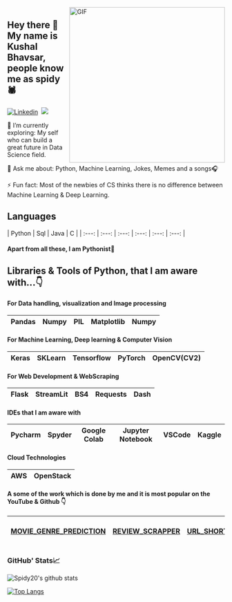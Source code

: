 <img align="right" alt="GIF" src="https://github.com/vinaynaman/vinaynaman/blob/main/demo.gif" width="360"/>


## Hey there 👋 My name is Kushal Bhavsar, people know me as spidy🕷️ 

[![Linkedin](https://img.shields.io/badge/LinkedIn-0077B5?style=for-the-badge&logo=linkedin&logoColor=white)](https://www.linkedin.com/in/vinaynamani/)&nbsp; 
![](https://Visitor-badge.glitch.me/badge?page_id=spidy20.profileviews-badge)
 

🌱 I’m currently exploring: My self who can build a great future in Data Science field.

💬 Ask me about: Python, Machine Learning, Jokes, Memes and a songs🎧

⚡ Fun fact: Most of the newbies of CS thinks there is no difference between Machine Learning & Deep Learning.


## Languages

| Python | Sql | Java | C | 
| :---: | :---: | :---: | :---: | :---: | :---: |

#### Apart from all these, I am Pythonist🐍

## Libraries & Tools of Python, that I am aware with...👇

#### For Data handling, visualization and Image processing
| Pandas | Numpy | PIL | Matplotlib | Numpy |
| :---: | :---: | :---: | :---: | :---: |

#### For Machine Learning, Deep learning & Computer Vision
| Keras | SKLearn | Tensorflow | PyTorch | OpenCV(CV2) |
| :---: | :---: | :---: | :---: | :---: |

#### For Web Development & WebScraping
| Flask | StreamLit | BS4 | Requests | Dash |
| :---: | :---: | :---: | :---: | :---: |

#### IDEs that I am aware with 
| Pycharm | Spyder | Google Colab | Jupyter Notebook | VSCode | Kaggle
| :---: | :---: | :---: | :---: | :---: | :---: |

#### Cloud Technologies
 | AWS | OpenStack
 | :---: | :---: 

#### A some of the work which is done by me and it is most popular on the YouTube & Github 👇
| [MOVIE_GENRE_PREDICTION](https://github.com/vinaynaman/movie_genre_prediction) | [REVIEW_SCRAPPER](https://github.com/vinaynaman/review_scrapper) | [URL_SHORTENER](https://github.com/vinaynamani/URL_Shortener)  | [BANK_NOTE_AUTHENTICATOR](https://github.com/vinaynamani/bank-note-authenticator) | [Fake News Detection](https://github.com/vinaynamani/Fake-news-classifier--LSTM) |
| :---: | :---: | :---: | :---: | :---: |


### GitHub' Stats📈
![Spidy20's github stats](https://github-readme-stats.vercel.app/api?username=vinaynaman&show_icons=true&theme=dark)

[![Top Langs](https://github-readme-stats.vercel.app/api/top-langs/?username=vinaynaman&layout=compact&show_icons=true&theme=dark)](https://github.com/anuraghazra/github-readme-stats)
